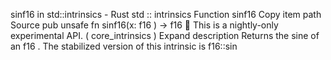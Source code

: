 sinf16 in std::intrinsics - Rust
std
::
intrinsics
Function
sinf16
Copy item path
Source
pub unsafe fn sinf16(x:
f16
) ->
f16
🔬
This is a nightly-only experimental API. (
core_intrinsics
)
Expand description
Returns the sine of an
f16
.
The stabilized version of this intrinsic is
f16::sin